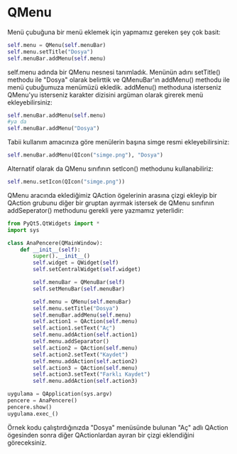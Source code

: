 # QMenu

Menü çubuğuna bir menü eklemek için yapmamız gereken şey çok basit:

```python
self.menu = QMenu(self.menuBar)
self.menu.setTitle("Dosya")
self.menuBar.addMenu(self.menu)
```

self.menu adında bir QMenu nesnesi tanımladık. Menünün adını setTitle\(\) methodu ile "Dosya" olarak belirttik ve QMenuBar'ın addMenu\(\) methodu ile menü çubuğumuza menümüzü ekledik. addMenu\(\) methoduna isterseniz QMenu'yu isterseniz karakter dizisini argüman olarak girerek menü ekleyebilirsiniz:

```python
self.menuBar.addMenu(self.menu)
#ya da
self.menuBar.addMenu("Dosya")
```

Tabii kullanım amacınıza göre menülerin başına simge resmi ekleyebilirsiniz:

```python
self.menuBar.addMenu(QIcon("simge.png"), "Dosya")
```

Alternatif olarak da QMenu sınıfının setIcon\(\) methodunu kullanabiliriz:

```python
self.menu.setIcon(QIcon("simge.png"))
```

QMenu aracında eklediğimiz QAction ögelerinin arasına çizgi ekleyip bir QAction grubunu diğer bir gruptan ayırmak istersek de QMenu sınıfının addSeperator\(\) methodunu gerekli yere yazmamız yeterlidir:

```python
from PyQt5.QtWidgets import *
import sys

class AnaPencere(QMainWindow):
    def __init__(self):
        super().__init__()
        self.widget = QWidget(self)
        self.setCentralWidget(self.widget)

        self.menuBar = QMenuBar(self)
        self.setMenuBar(self.menuBar)

        self.menu = QMenu(self.menuBar)
        self.menu.setTitle("Dosya")
        self.menuBar.addMenu(self.menu)
        self.action1 = QAction(self.menu)
        self.action1.setText("Aç")
        self.menu.addAction(self.action1)
        self.menu.addSeparator()
        self.action2 = QAction(self.menu)
        self.action2.setText("Kaydet")
        self.menu.addAction(self.action2)
        self.action3 = QAction(self.menu)
        self.action3.setText("Farklı Kaydet")
        self.menu.addAction(self.action3)

uygulama = QApplication(sys.argv)
pencere = AnaPencere()
pencere.show()
uygulama.exec_()
```

Örnek kodu çalıştırdığınızda "Dosya" menüsünde bulunan "Aç" adlı QAction ögesinden sonra diğer QActionlardan ayıran bir çizgi eklendiğini göreceksiniz.

